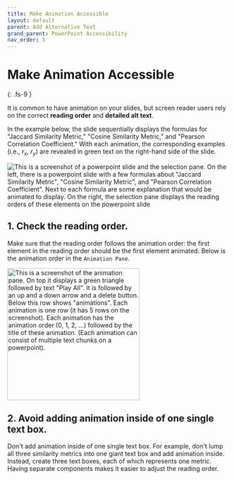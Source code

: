 ```yaml
---
title: Make Animation Accessible
layout: default
parent: Add Alternative Text
grand_parent: PowerPoint Accessibility
nav_order: 5
---
```


# Make Animation Accessible
{: .fs-9 }

It is common to have animation on your slides, but screen reader users rely on the correct **reading order** and **detailed alt text**. 

In the example below, the slide sequentially displays the formulas for "Jaccard Similarity Metric," "Cosine Similarity Metric," and "Pearson Correlation Coefficient." With each animation, the corresponding examples (i.e., $r_x$, $r_y$) are revealed in green text on the right-hand side of the slide.

<img src="{{site.baseurl}}/assets/images/PowerPoint/alt-text-12.png" alt='This is a screenshot of a powerpoint slide and the selection pane. On the left, there is a powerpoint slide with a few formulas about "Jaccard Similarity Metric", "Cosine Similarity Metric", and "Pearson Correlation Coefficient". Next to each formula are some explanation that would be animated to display. On the right, the selection pane displays the reading orders of these elements on the powerpoint slide'>

## 1. Check the reading order.

Make sure that the reading order follows the animation order: the first element in the reading order should be the first element animated. Below is the animation order in the `Animation Pane`.

<img src="{{site.baseurl}}/assets/images/PowerPoint/alt-text-11.png" alt='This is a screenshot of the animation pane. On top it displays a green triangle followed by text "Play All". It is followed by an up and a down arrow and a delete button. Below this row shows "animations". Each animation is one row (it has 5 rows on the screenshot). Each animation has the animation order (0, 1, 2, ...) followed by the title of these animation. (Each animation can consist of multiple text chunks on a powerpoint). ' width=300>

## 2. Avoid adding animation inside of one single text box.

Don't add animation inside of one single text box. For example, don't lump all three similarity metrics into one giant text box and add animation inside. Instead, create three text boxes, each of which represents one metric. Having separate components makes it easier to adjust the reading order. 